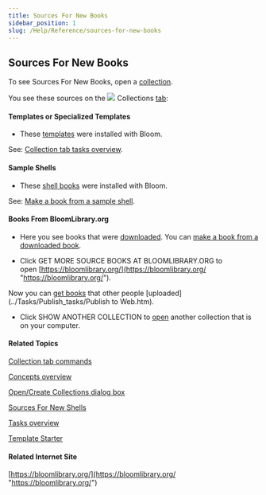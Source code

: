 ```yaml
---
title: Sources For New Books
sidebar_position: 1
slug: /Help/Reference/sources-for-new-books
---
```


## Sources For New Books

To see Sources For New Books, open a [collection](Collection.md).

You see these sources on the ![](/ref-docs-assets/images/User_Interface/Tabs/Collections.png) Collections [tab](../User_Interface/Tabs/Tabs_overview.md):

#### Templates or Specialized Templates

-   These [templates](Template.md) were installed with Bloom.
    

See: [Collection tab tasks overview](../Tasks/Collections_tab_tasks/Collections_tab_tasks_overview.md).

#### Sample Shells

-   These [shell books](Shell_book.md) were installed with Bloom.
    

See: [Make a book from a sample shell](../Tasks/Collections_tab_tasks/Make_a_book_from_a_sample_shell.md).

#### Books From BloomLibrary.org

-   Here you see books that were [downloaded](../Tasks/Basic_tasks/Get_a_book_from_BloomLibrary.md). You can [make a book from a downloaded book](../Tasks/Collections_tab_tasks/Make_a_book_from_downloaded_book.md).
    
-   Click GET MORE SOURCE BOOKS AT BLOOMLIBRARY.ORG to open [https://bloomlibrary.org/](https://bloomlibrary.org/ "https://bloomlibrary.org/").
    

Now you can [get books](../Tasks/Basic_tasks/Get_a_book_from_BloomLibrary.md) that other people [uploaded](../Tasks/Publish_tasks/Publish to Web.htm).

-   Click SHOW ANOTHER COLLECTION to [open](../Tasks/Collections_tab_tasks/Collections_tab_tasks_overview.md) another collection that is on your computer.

#### Related Topics

[Collection tab commands](../User_Interface/Tabs/Collections_tab_commands.md)

[Concepts overview](Concepts_overview.md)

[Open/Create Collections dialog box](../User_Interface/Dialog_boxes/Open_Create_Collections_dialog_box.md)

[Sources For New Shells](Sources_For_New_Shells.md)

[Tasks overview](../Tasks/Tasks_overview.md)

[Template Starter](Template_Starter.md)

#### Related Internet Site

[https://bloomlibrary.org/](https://bloomlibrary.org/ "https://bloomlibrary.org/")